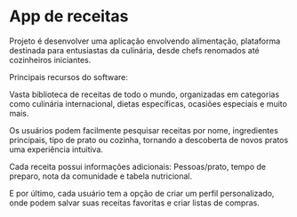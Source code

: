 # App de receitas

Projeto é desenvolver uma aplicação envolvendo alimentação, plataforma destinada para entusiastas da culinária, desde chefs renomados até cozinheiros iniciantes.


Principais recursos do software:


Vasta biblioteca de receitas de todo o mundo, organizadas em categorias como culinária internacional, dietas específicas, ocasiões especiais e muito mais.


Os usuários podem facilmente pesquisar receitas por nome, ingredientes principais, tipo de prato ou cozinha, tornando a descoberta de novos pratos uma experiência intuitiva.


Cada receita possui informações adicionais: Pessoas/prato, tempo de preparo, nota da comunidade e tabela nutricional.


E por último, cada usuário tem a opção de criar um perfil personalizado, onde podem salvar suas receitas favoritas e criar listas de compras.
